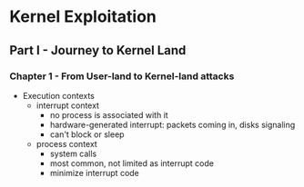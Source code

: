 # Kernel Exploitation

## Part I - Journey to Kernel Land

### Chapter 1 - From User-land to Kernel-land attacks

- Execution contexts
    - interrupt context
        - no process is associated with it
        - hardware-generated interrupt: packets coming in, disks signaling
        - can't block or sleep
    - process context
        - system calls
        - most common, not limited as interrupt code
        - minimize interrupt code
